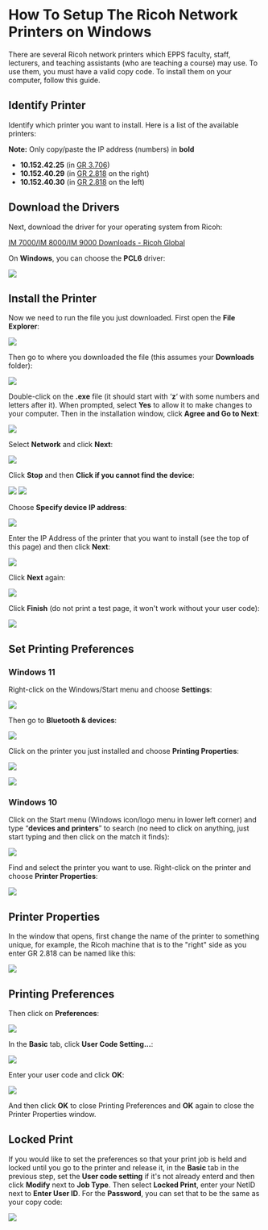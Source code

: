 How To Setup The Ricoh Network Printers on Windows
=================================================

There are several Ricoh network printers which EPPS faculty, staff, lecturers, and teaching assistants (who are teaching a course) may use. To use them, you must have a valid copy code. To install them on your computer, follow this guide.

## Identify Printer

Identify which printer you want to install. Here is a list of the available printers:

**Note:** Only copy/paste the IP address (numbers) in **bold**

*   **10.152.42.25** (in [GR 3.706](https://map.concept3d.com/?id=1772#!m/550865))
*   **10.152.40.29** (in [GR 2.818](https://map.concept3d.com/?id=1772#!m/550792) on the right)
*   **10.152.40.30** (in [GR 2.818](https://map.concept3d.com/?id=1772#!m/550792) on the left)

## Download the Drivers

Next, download the driver for your operating system from Ricoh:

[IM 7000/IM 8000/IM 9000 Downloads - Ricoh Global](http://support.ricoh.com/bb/html/dr_ut_e/re1/model/im7000/im7000.htm)

On **Windows**, you can choose the **PCL6** driver:

![](/images/faq/ricoh-win/pcl6.png)

## <a name="#install"></a>Install the Printer

Now we need to run the file you just downloaded. First open the **File Explorer**:

![](/images/faq/Manual-Win10/1.png)

Then go to where you downloaded the file (this assumes your **Downloads** folder):

![](/images/faq/Manual-Win10/Drivers/downloads.png)

Double-click on the **.exe** file (it should start with ‘**z**‘ with some numbers and letters after it). When prompted, select **Yes** to allow it to make changes to your computer. Then in the installation window, click **Agree and Go to Next**:

![](/images/faq/ricoh-win/RV_SETUP_1.png)

Select **Network** and click **Next**:

![](/images/faq/ricoh-win/RV_SETUP_2.png)

Click **Stop** and then **Click if you cannot find the device**:

![](/images/faq/ricoh-win/RV_SETUP_3.png)
![](/images/faq/ricoh-win/RV_SETUP_4.png)

Choose **Specify device IP address**:

![](/images/faq/ricoh-win/RV_SETUP_5.png)

Enter the IP Address of the printer that you want to install (see the top of this page) and then click **Next**:

![](/images/faq/ricoh-win/RV_SETUP_6.png)

Click **Next** again:

![](/images/faq/ricoh-win/RV_SETUP_7.png)

Click **Finish** (do not print a test page, it won't work without your user code):

![](/images/faq/ricoh-win/RV_SETUP_8.png)


## <a name="printing-prefs"></a>Set Printing Preferences

### Windows 11

Right-click on the Windows/Start menu and choose **Settings**:

![](/images/faq/ricoh-win/win11-settings-1.png)

Then go to **Bluetooth & devices**:

![](/images/faq/ricoh-win/win11-settings.png)

Click on the printer you just installed and choose **Printing Properties**:

![](/images/faq/ricoh-win/win11-printers-and-scanners-list.png)

![](/images/faq/ricoh-win/win11-printer-properties.png)

### Windows 10

Click on the Start menu (Windows icon/logo menu in lower left corner) and type “**devices and printers**” to search (no need to click on anything, just start typing and then click on the match it finds):

![](/images/faq/win10-devices-and-printers.png)

Find and select the printer you want to use. Right-click on the printer and choose **Printer Properties**:

![](/images/faq/ricoh-win/win10-printer-properties.png)

## Printer Properties

In the window that opens, first change the name of the printer to something unique, for example, the Ricoh machine that is to the "right" side as you enter GR 2.818 can be named like this:

![](/images/faq/ricoh-win/change-printer-name.png)

## Printing Preferences

Then click on **Preferences**:

![](/images/faq/ricoh-win/printer-preferences.png)

In the **Basic** tab, click **User Code Setting...**:

![](/images/faq/ricoh-win/user-code-setting.png)

Enter your user code and click **OK**:

![](/images/faq/ricoh-win/user-code.png)

And then click **OK** to close Printing Preferences and **OK** again to close the Printer Properties window.

## Locked Print

If you would like to set the preferences so that your print job is held and locked until you go to the printer and release it, in the **Basic** tab in the previous step, set the **User code setting** if it's not already enterd and then click **Modify** next to **Job Type**. Then select **Locked Print**, enter your NetID next to **Enter User ID**. For the **Password**, you can set that to be the same as your copy code:

![](/images/faq/ricoh-win/locked-print.png)